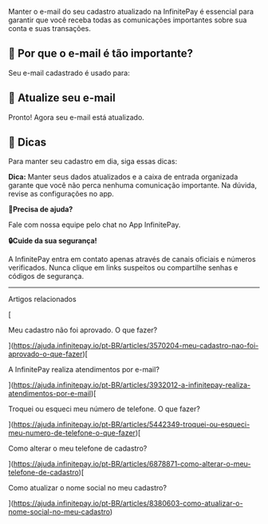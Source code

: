 Manter o e-mail do seu cadastro atualizado na InfinitePay é essencial para garantir que você receba todas as comunicações importantes sobre sua conta e suas transações.

## 📩 **Por que o e-mail é tão importante?**

Seu e-mail cadastrado é usado para:

## 🔄 **Atualize seu e-mail**

Pronto! Agora seu e-mail está atualizado.

## **🔎 Dicas**

Para manter seu cadastro em dia, siga essas dicas:

**Dica:** Manter seus dados atualizados e a caixa de entrada organizada garante que você não perca nenhuma comunicação importante. Na dúvida, revise as configurações no app.

**🔔Precisa de ajuda?**

Fale com nossa equipe pelo chat no App InfinitePay.

**🔒Cuide da sua segurança!**

A InfinitePay entra em contato apenas através de canais oficiais e números verificados. Nunca clique em links suspeitos ou compartilhe senhas e códigos de segurança.

___

Artigos relacionados

[

Meu cadastro não foi aprovado. O que fazer?

](https://ajuda.infinitepay.io/pt-BR/articles/3570204-meu-cadastro-nao-foi-aprovado-o-que-fazer)[

A InfinitePay realiza atendimentos por e-mail?

](https://ajuda.infinitepay.io/pt-BR/articles/3932012-a-infinitepay-realiza-atendimentos-por-e-mail)[

Troquei ou esqueci meu número de telefone. O que fazer?

](https://ajuda.infinitepay.io/pt-BR/articles/5442349-troquei-ou-esqueci-meu-numero-de-telefone-o-que-fazer)[

Como alterar o meu telefone de cadastro?

](https://ajuda.infinitepay.io/pt-BR/articles/6878871-como-alterar-o-meu-telefone-de-cadastro)[

Como atualizar o nome social no meu cadastro?

](https://ajuda.infinitepay.io/pt-BR/articles/8380603-como-atualizar-o-nome-social-no-meu-cadastro)